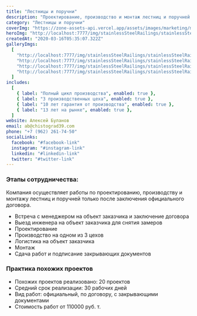```yaml
---
title: "Лестницы и поручни"
description: "Проектирование, производство и монтаж лестниц и поручней любой сложности"
category: "Лестницы и поручни"
coverImg: "https://zone-assets-api.vercel.app/assets/images/marketing/marketing_1.jpg"
heroImg: "http://localhost:7777/img/stainlessSteelRailings/stainlessSteelRailings_4.jpg"
createdAt: "2020-03-16T05:35:07.322Z"
galleryImgs:
  [
    "http://localhost:7777/img/stainlessSteelRailings/stainlessSteelRailings_1.jpg",
    "http://localhost:7777/img/stainlessSteelRailings/stainlessSteelRailings_2.jpg",
    "http://localhost:7777/img/stainlessSteelRailings/stainlessSteelRailings_3.jpg",
    "http://localhost:7777/img/stainlessSteelRailings/stainlessSteelRailings_4.jpg",
  ]
includes:
  [
    { label: "Полный цикл производства", enabled: true },
    { label: "3 производственных цеха", enabled: true },
    { label: "10 лет гарантия от производства", enabled: true },
    { label: "13 лет на рынке", enabled: true },
  ]
website: Алексей Буланов
email: ab@chistograd39.com
phone: "+7 (962) 261-74-50"
socialLinks:
  facebook: "#facebook-link"
  instagram: "#instagram-link"
  linkedin: "#linkedin-link"
  twitter: "#twitter-link"
---
```


### Этапы сотрудничества:

Компания осуществляет работы по проектированию, производству и монтажу лестниц и поручней только после заключения официального договора.

- Встреча с менеджером на объект заказчика и заключение договора
- Выезд инженера на объект заказчика для снятия замеров
- Проектирование
- Производство на одном из 3 цехов
- Логистика на объект заказчика
- Монтаж
- Сдача работ и подписание закрывающих документов

### Практика похожих проектов

- Похожих проектов реализовано: 20 проектов
- Средний срок реализации: 30 рабочих дней
- Вид работ: официальный, по договору, с закрывающими документами
- Стоимость работ от 110000 руб. т.
